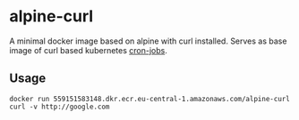 # alpine-curl
A minimal docker image based on alpine with curl installed.
Serves as base image of curl based kubernetes [cron-jobs](https://kubernetes.io/docs/concepts/workloads/controllers/cron-jobs/).

## Usage
```
docker run 559151583148.dkr.ecr.eu-central-1.amazonaws.com/alpine-curl curl -v http://google.com
```

